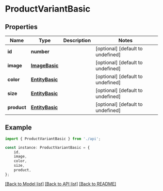 # ProductVariantBasic


## Properties

Name | Type | Description | Notes
------------ | ------------- | ------------- | -------------
**id** | **number** |  | [optional] [default to undefined]
**image** | [**ImageBasic**](ImageBasic.md) |  | [optional] [default to undefined]
**color** | [**EntityBasic**](EntityBasic.md) |  | [optional] [default to undefined]
**size** | [**EntityBasic**](EntityBasic.md) |  | [optional] [default to undefined]
**product** | [**EntityBasic**](EntityBasic.md) |  | [optional] [default to undefined]

## Example

```typescript
import { ProductVariantBasic } from './api';

const instance: ProductVariantBasic = {
    id,
    image,
    color,
    size,
    product,
};
```

[[Back to Model list]](../README.md#documentation-for-models) [[Back to API list]](../README.md#documentation-for-api-endpoints) [[Back to README]](../README.md)
